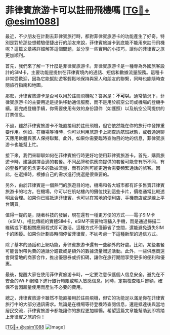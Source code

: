 # 菲律賓旅游卡可以註冊飛機嗎 [[TG💪+ @esim1088](https://t.me/s/esim1088)]

最近，不少朋友在計劃去菲律賓旅行時，都對菲律賓旅游卡的功能產生了好奇。特別是對於那些想體驗便捷出行的朋友來說，菲律賓旅游卡到底能不能用來註冊飛機呢？這篇文章將詳細解答這個問題，並分享一些實用的小技巧，讓你的菲律賓之旅更加順利。

首先，我們來了解一下什麼是菲律賓旅游卡。菲律賓旅游卡是一種專為外國旅客設計的SIM卡，主要功能是提供在菲律賓境內的通話、短信和數據流量服務。這種卡非常受歡迎，因為它能幫助遊客輕鬆地保持與家人和朋友的聯繫，同時也能隨時查閱旅行指南和地圖。

那麼，菲律賓旅游卡是否可以用於註冊飛機呢？答案是：**不可以**。通常情況下，菲律賓旅游卡的主要用途是提供移動通信服務，而不是用於航空公司或機場的登機手續。要完成登機手續，你需要使用有效的身份證件（如護照）以及航空公司提供的訂票信息。

不過，雖然菲律賓旅游卡不能直接用於註冊飛機，但它依然能在你的旅行中發揮重要作用。例如，在機場等待時，你可以利用旅遊卡上網查詢航班狀態，或者通過聊天應用軟體與家人保持聯繫。此外，如果你需要臨時查詢目的地的信息，菲律賓旅游卡也能幫上忙。

接下來，我們來聊聊如何在菲律賓旅行時更好地使用菲律賓旅游卡。首先，購買旅遊卡時，建議選擇合適的套餐。不同品牌和供應商提供的套餐可能會有所不同，有的套餐可能包含更多的數據流量，而有的則可能更適合需要頻繁通話的旅客。因此，在選擇時，根據自己的需求進行挑選是很重要的。

另外，由於菲律賓是一個熱門的旅遊目的地，機場和各大城市都有許多售賣菲律賓旅游卡的地方。在機場，你可以在航站樓內的攤位找到這些卡片，價格通常比較透明且合理。如果你已經抵達菲律賓，也可以在當地的便利店、手機商店或是線上平台購買。

值得一提的是，隨著科技的發展，現在還有一種更方便的方式——電子SIM卡（eSIM）。相比傳統的實體SIM卡，eSIM不需要物理插入手機，而是通過掃描二維碼或下載相關應用程式即可激活。這種方式不僅節省了空間，還能避免遺失SIM卡的困擾。如果你計劃長時間停留菲律賓，不妨考慮一下這種新型的通信方式。

除了基本的通話和上網功能，菲律賓旅游卡還有一些額外的好處。比如，某些套餐可能會附帶免費的通話分鐘數或是額外的數據流量贈送活動。此外，一些供應商還會與當地的商家合作，推出優惠券或折扣碼，讓你在旅行期間享受更多的便利和優惠。

最後，提醒大家在使用菲律賓旅游卡時，一定要注意保護個人信息安全。避免在不安全的Wi-Fi網絡下進行銀行轉賬或輸入敏感信息。同時，定期檢查帳戶餘額，確保不會因超量使用而產生不必要的費用。

總之，菲律賓旅游卡雖然不能直接用於註冊飛機，但它的功能足以滿足你在菲律賓旅行中的大部分通訊需求。無論是在機場等待登機時查閱信息，還是抵達後與當地居民交流，菲律賓旅游卡都能讓你的旅程更加順暢。希望這篇文章能幫助到即將踏上菲律賓之旅的你！

[[TG💪+ @esim1088](https://t.me/s/esim1088) ![Image](https://i.postimg.cc/4NQfJmqS/Snipaste-2025-05-13-00-14-12.png)]